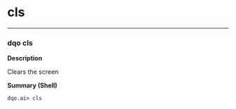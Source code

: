 # cls

___
### **dqo cls**

**Description**

Clears the screen


**Summary (Shell)**
```
dqo.ai> cls

```



